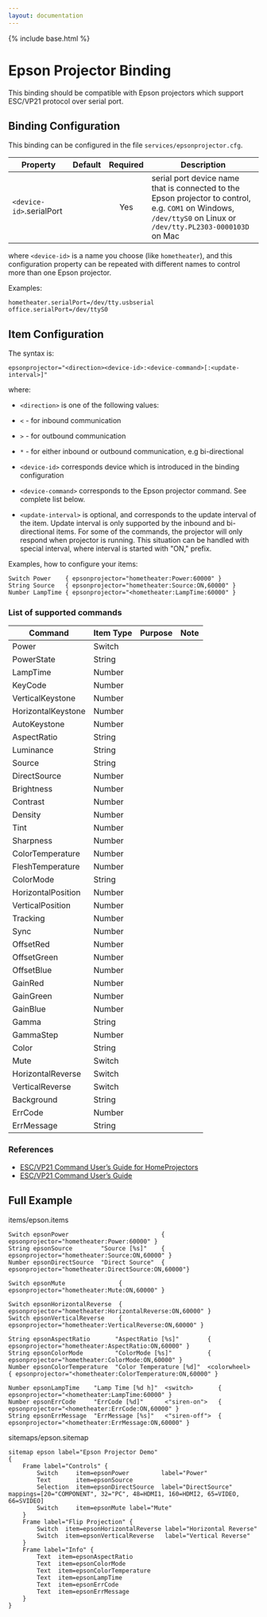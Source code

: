 ```yaml
---
layout: documentation
---
```


{% include base.html %}

# Epson Projector Binding

This binding should be compatible with Epson projectors which support ESC/VP21 protocol over serial port.

## Binding Configuration

This binding can be configured in the file `services/epsonprojector.cfg`.

| Property | Default | Required | Description |
|----------|---------|:--------:|-------------|
| `<device-id>`.serialPort | | Yes | serial port device name that is connected to the Epson projector to control, e.g. `COM1` on Windows, `/dev/ttyS0` on Linux or `/dev/tty.PL2303-0000103D` on Mac |

where `<device-id>` is a name you choose (like `hometheater`), and this configuration property can be repeated with different names to control more than one Epson projector.

Examples:

```
hometheater.serialPort=/dev/tty.usbserial
office.serialPort=/dev/ttyS0
```

## Item Configuration

The syntax is:

```
epsonprojector="<direction><device-id>:<device-command>[:<update-interval>]"
```

where:

* `<direction>` is one of the following values:
 * `<` - for inbound communication
 * `>` - for outbound communication
 * `*` - for either inbound or outbound communication, e.g bi-directional

* `<device-id>` corresponds device which is introduced in the binding configuration

* `<device-command>` corresponds to the Epson projector command. See complete list below.

* `<update-interval>` is optional, and corresponds to the update interval of the item. Update interval is only supported by the inbound and bi-directional items. For some of the commands, the projector will only respond when projector is running. This situation can be handled with special interval, where interval is started with "ON," prefix. 

Examples, how to configure your items:

```
Switch Power    { epsonprojector="hometheater:Power:60000" }
String Source   { epsonprojector="hometheater:Source:ON,60000" }
Number LampTime { epsonprojector="<hometheater:LampTime:60000" }
```

### List of supported commands

| Command       | Item Type           | Purpose  | Note  |
| ------------- | ------------------- | -------- | ----- |
| Power | Switch |  |  | 
| PowerState | String |  |  | 
| LampTime | Number |  |  | 
| KeyCode | Number |  |  | 
| VerticalKeystone | Number |  |  | 
| HorizontalKeystone | Number |  |  | 
| AutoKeystone | Number |  |  | 
| AspectRatio | String |  |  | 
| Luminance | String |  |  | 
| Source | String |  |  | 
| DirectSource | Number |  |  | 
| Brightness | Number |  |  | 
| Contrast | Number |  |  | 
| Density | Number |  |  | 
| Tint | Number |  |  | 
| Sharpness | Number |  |  | 
| ColorTemperature | Number |  |  | 
| FleshTemperature | Number |  |  | 
| ColorMode | String |  |  | 
| HorizontalPosition | Number |  |  | 
| VerticalPosition | Number |  |  | 
| Tracking | Number |  |  | 
| Sync | Number |  |  | 
| OffsetRed | Number |  |  | 
| OffsetGreen | Number |  |  | 
| OffsetBlue | Number |  |  | 
| GainRed | Number |  |  | 
| GainGreen | Number |  |  | 
| GainBlue | Number |  |  | 
| Gamma | String |  |  | 
| GammaStep | Number |  |  | 
| Color | String |  |  | 
| Mute | Switch |  |  | 
| HorizontalReverse | Switch |  |  | 
| VerticalReverse | Switch |  |  | 
| Background | String |  |  | 
| ErrCode | Number |  |  | 
| ErrMessage | String |  |  | 

### References

* [ESC/VP21 Command User’s Guide for HomeProjectors](http://files.support.epson.com/pdf/pltw1_/pltw1_cm.pdf)
* [ESC/VP21 Command User’s Guide](ftp://download.epson-europe.com/pub/download/3756/epson375633eu.xlsx)

## Full Example

items/epson.items

```
Switch epsonPower                          { epsonprojector="hometheater:Power:60000" }
String epsonSource        "Source [%s]"    { epsonprojector="hometheater:Source:ON,60000" }
Number epsonDirectSource  "Direct Source"  { epsonprojector="hometheater:DirectSource:ON,60000"}

Switch epsonMute               { epsonprojector="hometheater:Mute:ON,60000" }

Switch epsonHorizontalReverse  { epsonprojector="hometheater:HorizontalReverse:ON,60000" }
Switch epsonVerticalReverse    { epsonprojector="hometheater:VerticalReverse:ON,60000" }

String epsonAspectRatio       "AspectRatio [%s]"        { epsonprojector="hometheater:AspectRatio:ON,60000" }
String epsonColorMode         "ColorMode [%s]"          { epsonprojector="hometheater:ColorMode:ON,60000" }
Number epsonColorTemperature  "Color Temperature [%d]"  <colorwheel>   { epsonprojector="<hometheater:ColorTemperature:ON,60000" }

Number epsonLampTime    "Lamp Time [%d h]"  <switch>       { epsonprojector="<hometheater:LampTime:60000" }
Number epsonErrCode     "ErrCode [%d]"      <"siren-on">   { epsonprojector="<hometheater:ErrCode:ON,60000" }
String epsonErrMessage  "ErrMessage [%s]"   <"siren-off">  { epsonprojector="<hometheater:ErrMessage:ON,60000" }
```

sitemaps/epson.sitemap

```
sitemap epson label="Epson Projector Demo"
{
    Frame label="Controls" {
        Switch     item=epsonPower         label="Power"
        Text       item=epsonSource
        Selection  item=epsonDirectSource  label="DirectSource" mappings=[20="COMPONENT", 32="PC", 48=HDMI1, 160=HDMI2, 65=VIDEO, 66=SVIDEO]
        Switch     item=epsonMute label="Mute"
    }
    Frame label="Flip Projection" {
        Switch  item=epsonHorizontalReverse label="Horizontal Reverse"
        Switch  item=epsonVerticalReverse   label="Vertical Reverse"
    }
    Frame label="Info" {
        Text  item=epsonAspectRatio
        Text  item=epsonColorMode
        Text  item=epsonColorTemperature
        Text  item=epsonLampTime
        Text  item=epsonErrCode
        Text  item=epsonErrMessage
    }
}
```
